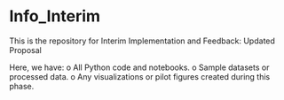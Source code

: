 # Info_Interim
This is the repository for Interim Implementation and Feedback: Updated Proposal

Here, we have:
o All Python code and notebooks. 
o Sample datasets or processed data. 
o Any visualizations or pilot figures created during this phase.
